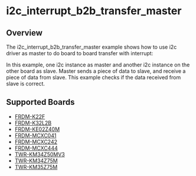 # i2c_interrupt_b2b_transfer_master

## Overview
The i2c_interrupt_b2b_transfer_master example shows how to use i2c driver as master to do board to board transfer 
with interrupt:

In this example, one i2c instance as master and another i2c instance on the other board as slave. Master sends a 
piece of data to slave, and receive a piece of data from slave. This example checks if the data received from 
slave is correct.

## Supported Boards
- [FRDM-K22F](../../../../_boards/frdmk22f/driver_examples/i2c/interrupt_b2b_transfer/master/example_board_readme.md)
- [FRDM-K32L2B](../../../../_boards/frdmk32l2b/driver_examples/i2c/interrupt_b2b_transfer/master/example_board_readme.md)
- [FRDM-KE02Z40M](../../../../_boards/frdmke02z40m/driver_examples/i2c/interrupt_b2b_transfer/master/example_board_readme.md)
- [FRDM-MCXC041](../../../../_boards/frdmmcxc041/driver_examples/i2c/interrupt_b2b_transfer/master/example_board_readme.md)
- [FRDM-MCXC242](../../../../_boards/frdmmcxc242/driver_examples/i2c/interrupt_b2b_transfer/master/example_board_readme.md)
- [FRDM-MCXC444](../../../../_boards/frdmmcxc444/driver_examples/i2c/interrupt_b2b_transfer/master/example_board_readme.md)
- [TWR-KM34Z50MV3](../../../../_boards/twrkm34z50mv3/driver_examples/i2c/interrupt_b2b_transfer/master/example_board_readme.md)
- [TWR-KM34Z75M](../../../../_boards/twrkm34z75m/driver_examples/i2c/interrupt_b2b_transfer/master/example_board_readme.md)
- [TWR-KM35Z75M](../../../../_boards/twrkm35z75m/driver_examples/i2c/interrupt_b2b_transfer/master/example_board_readme.md)
